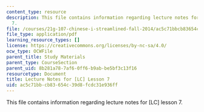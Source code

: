 ```yaml
---
content_type: resource
description: This file contains information regarding lecture notes for [LC] lesson
  7.
file: /courses/21g-107-chinese-i-streamlined-fall-2014/ac5c71bbcb83654c39d8fcdc31e936ff_MIT21G_107F14_Chars7.pdf
file_type: application/pdf
learning_resource_types: []
license: https://creativecommons.org/licenses/by-nc-sa/4.0/
ocw_type: OCWFile
parent_title: Study Materials
parent_type: CourseSection
parent_uid: 8b281a78-7af6-0ff6-b9ab-be5bf3c13f16
resourcetype: Document
title: Lecture Notes for [LC] Lesson 7
uid: ac5c71bb-cb83-654c-39d8-fcdc31e936ff
---
```

This file contains information regarding lecture notes for [LC] lesson 7.
